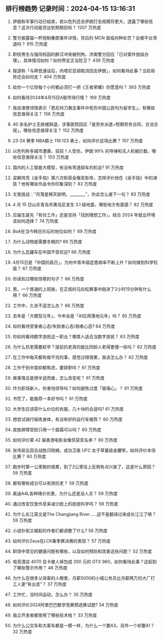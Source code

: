 
## 排行榜趋势 记录时间：2024-04-15 13:16:31
  
  1. 伊朗称军事行动已结束，若以色列还击伊朗打击规模将更大，透露了哪些信息？这次行动是否达到预期目标？ 1207 万热度
    
  2. 警方披露猫一杯炮制秦朗事件详情，背后的 MCN 面临何种处罚？会被平台清退吗？ 915 万热度
    
  3. 职校男生与强闯校园的醉汉冲突被刑拘，济南警方回应「已对案件提级办理」，具体情况如何？如何界定正当防卫？ 439 万热度
    
  4. 报道称「与拜登通话后，内塔尼亚胡取消回击伊朗」，如何看待此事？当前局势还会如何走？ 404 万热度
    
  5. 给你一个亿但每个小时都必须打一把《王者荣耀》你愿意吗？ 363 万热度
    
  6. 如何看待2024年4月15日A股市场行情？ 169 万热度
    
  7. 我驻澳使领馆表示「悉尼持刀袭击事件中死伤中国公民均为留学生」，有哪些信息值得关注？ 156 万热度
    
  8. 40 余名护士无故被辞退，涉事医院回应「是劳务派遣+短期劳务合同，合法合规」，哪些信息值得关注？ 152 万热度
    
  9. 23-24 赛季 NBA爵士 116:123 勇士，如何评价这场比赛？ 107 万热度
    
  10. 以色列称多城市遭袭，目前 1 人受伤，伊朗 99% 的导弹和无人机被拦截，哪些信息值得关注？ 103 万热度
    
  11. 国内的人工智能大模型，有没有弯道超车的机会? 91 万热度
    
  12. 梁朝伟凭《金手指》第六次斩获金像奖影帝，怎样评价他在《金手指》中的演技？他有哪些作品令你印象深刻？ 83 万热度
    
  13. 文笔挑战：“月落星稀天欲明，________”，你会怎么接下一句？ 83 万热度
    
  14. 4 月 15 日山东青岛市黄岛区发生 3.1 级地震，哪些地方有震感？ 82 万热度
    
  15. 应届生是先「有份工作」还是坚持「找到理想工作」，结合 2024 年就业环境该如何选择？ 74 万热度
    
  16. BoA在当今韩日乐坛的地位如何？ 69 万热度
    
  17. 为什么动物是需要冬眠的? 69 万热度
    
  18. 为什么瓦罐车在中国不受欢迎? 68 万热度
    
  19. 4月15日是「中国抗癌日」，为何中青年癌症患病率不断上升？如何做到科学抗癌？ 67 万热度
    
  20. 你读到过哪些惊艳的句子？ 66 万热度
    
  21. 男，一个普通的上班族，在正规的马拉松赛事中跑进了2小时15分钟有什么用？ 66 万热度
    
  22. 工作中，久坐不适怎么办？ 66 万热度
    
  23. 去年是「大模型元年」，今年会是「AI应用落地元年」吗？ 65 万热度
    
  24. 如何看待受害者心态/失败者心态/弱者心态? 64 万热度
    
  25. 你如何看待数字游民这一职业？哪类人适合当数字游民？ 63 万热度
    
  26. 为什么抗老需要趁早？提前抗老真的能比同龄人老得更慢一些吗？ 62 万热度
    
  27. 在工作中每天都有做不完的事，感觉过得很累，我该怎么办？ 62 万热度
    
  28. 工作干到中度抑郁焦虑，要辞职吗？ 61 万热度
    
  29. 做事情总是想半途而废，怎么改变呢？ 61 万热度
    
  30. 作为职场新人，你害怕领导吗？如何避免过度「玻璃心」？ 61 万热度
    
  31. 书荒了，能推荐一本好书吗？ 61 万热度
    
  32. 大学生应该穿什么价位的衣服，几十块的合适吗? 61 万热度
    
  33. 想尝试骑行锻炼身体，有没有好的自行车推荐？ 60 万热度
    
  34. 皮肤屏障受损只用一个面霜可以吗？ 60 万热度
    
  35. 如何评价第 42 届香港电影金像奖获奖名单？ 60 万热度
    
  36. 张伟丽五回合战胜闫晓楠，成功卫冕 UFC 女子草量级金腰带，如何评价本场比赛？ 60 万热度
    
  37. 跑步时第一公里跑的很累，到了2公里往上反倒有点兴奋了，这是什么原因？ 59 万热度
    
  38. 都有哪些成分可以有效抗老？ 59 万热度
    
  39. 奥迪A4L各种降价优惠，为什么还是没人买？ 59 万热度
    
  40. 通过改变饮食作息来减少脸上的痘痘科学吗？ 59 万热度
    
  41. 为什么长江英文是The Changjiang River……这不是翻译过来成长江江了嘛？ 59 万热度
    
  42. 小说扑街又崛起的作者们都调整了什么? 58 万热度
    
  43. 如何评价Zeus在LCK春季赛决赛的表现？ 57 万热度
    
  44. 职场中常见的健康问题有哪些，以及如何预防和改善这些问题？ 52 万热度
    
  45. 电竞酒店 4070 显卡被人掉包成 200 元的 GTX 960，如何看待此事？这起到了哪些警示作用？ 48 万热度
    
  46. 为什么在很多父母辈的人眼里，月薪5000的小城公务员比月薪两万的大厂打工人更“有出息”？ 37 万热度
    
  47. 工作忙，没时间运动，怎么办？ 35 万热度
    
  48. 如何评价2024阿里巴巴数学竞赛预选赛试题? 34 万热度
    
  49. 独立开发者都使用了哪些技术栈？ 33 万热度
    
  50. 为什么公交车和大客车都是一模一样，为什么一个要A3，另外一个却要A1？ 32 万热度
    